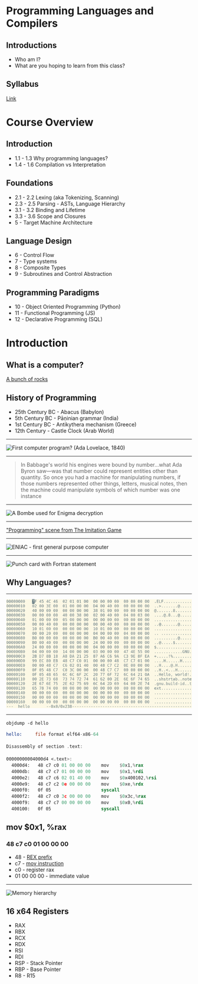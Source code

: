 Programming Languages and Compilers
===================================

Introductions
-------------

- Who am I?
- What are you hoping to learn from this class?

Syllabus
--------

[Link](https://cpsc2430-programming-languages.netlify.com/)

Course Overview
===============


Introduction
------------

- 1.1 - 1.3 Why programming languages?
- 1.4 - 1.6 Compilation vs Interpretation

Foundations
-----------

- 2.1 - 2.2 Lexing (aka Tokenizing, Scanning)
- 2.3 - 2.5 Parsing - ASTs, Language Hierarchy
- 3.1 - 3.2 Binding and Lifetime
- 3.3 - 3.6 Scope and Closures
- 5 - Target Machine Architecture

Language Design
---------------

- 6 - Control Flow
- 7 - Type systems
- 8 - Composite Types
- 9 - Subroutines and Control Abstraction

Programming Paradigms
---------------------

- 10 - Object Oriented Programming (Python)
- 11 - Functional Programming (JS)
- 12 - Declarative Programming (SQL)

Introduction
============

What is a computer?
-------------------

[A bunch of rocks](https://imgs.xkcd.com/comics/a_bunch_of_rocks.png)

History of Programming
----------------------

- 25th Century BC - Abacus (Babylon)
- 5th Century BC - Pāṇinian grammar (India)
- 1st Century BC - Antikythera mechanism (Greece)
- 12th Century - Castle Clock (Arab World)

---

![First computer program? (Ada Lovelace, 1840)](https://upload.wikimedia.org/wikipedia/commons/thumb/c/cf/Diagram_for_the_computation_of_Bernoulli_numbers.jpg/640px-Diagram_for_the_computation_of_Bernoulli_numbers.jpg)

---

> In Babbage's world his engines were bound by number...what Ada Byron saw—was that number could represent entities other than quantity. So once you had a machine for manipulating numbers, if those numbers represented other things, letters, musical notes, then the machine could manipulate symbols of which number was one instance

---

![A Bombe used for Enigma decryption](https://upload.wikimedia.org/wikipedia/commons/thumb/7/7a/Wartime_picture_of_a_Bletchley_Park_Bombe.jpg/541px-Wartime_picture_of_a_Bletchley_Park_Bombe.jpg)

---

["Programming" scene from The Imitation Game](https://www.youtube.com/watch?v=pmEXNaWFGYQ&t=262s)

---

![ENIAC - first general purpose computer](https://upload.wikimedia.org/wikipedia/commons/3/3b/Two_women_operating_ENIAC.gif)

---

![Punch card with Fortran statement](https://upload.wikimedia.org/wikipedia/commons/thumb/5/58/FortranCardPROJ039.agr.jpg/1024px-FortranCardPROJ039.agr.jpg)

Why Languages?
--------------

---

!["Hello World" binary](figures/bin-hello.png)

---

```
objdump -d hello
```

```asm
hello:     file format elf64-x86-64

Disassembly of section .text:

00000000004000d4 <.text>:
  4000d4:	48 c7 c0 01 00 00 00 	mov    $0x1,%rax
  4000db:	48 c7 c7 01 00 00 00 	mov    $0x1,%rdi
  4000e2:	48 c7 c6 02 01 40 00 	mov    $0x400102,%rsi
  4000e9:	48 c7 c2 0e 00 00 00 	mov    $0xe,%rdx
  4000f0:	0f 05                	syscall 
  4000f2:	48 c7 c0 3c 00 00 00 	mov    $0x3c,%rax
  4000f9:	48 c7 c7 00 00 00 00 	mov    $0x0,%rdi
  400100:	0f 05                	syscall 
```

mov $0x1, %rax
-------------

### 48 c7 c0 01 00 00 00 	

- 48 - [REX prefix](https://wiki.osdev.org/X86-64_Instruction_Encoding)
- c7 - [mov instruction](http://ref.x86asm.net/coder64.html#xC7)
- c0 - register rax
- 01 00 00 00 - immediate value

---

![Memory hierarchy](https://upload.wikimedia.org/wikipedia/commons/0/0c/ComputerMemoryHierarchy.svg)

16 x64 Registers
-------------

- RAX
- RBX
- RCX
- RDX
- RSI
- RDI
- RSP - Stack Pointer
- RBP - Base Pointer
- R8 - R15
